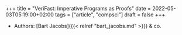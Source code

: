 +++
title = "VeriFast: Imperative Programs as Proofs"
date = 2022-05-03T05:19:00+02:00
tags = ["article", "compsci"]
draft = false
+++

-   Authors: [Bart Jacobs]({{< relref "bart_jacobs.md" >}}) &amp; co.

